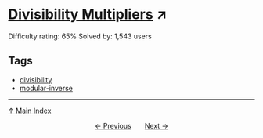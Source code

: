 # [Divisibility Multipliers](https://projecteuler.net/problem=274) ↗️

Difficulty rating: 65%
Solved by: 1,543 users
## Tags

- [divisibility](../tags/divisibility.md)
- [modular-inverse](../tags/modular-inverse.md)



---

[↑ Main Index](../README.md)


<div align=center><a href='273.md'>← Previous</a> &nbsp;&nbsp; &nbsp;&nbsp;  <a href='275.md'>Next →</a></div>
